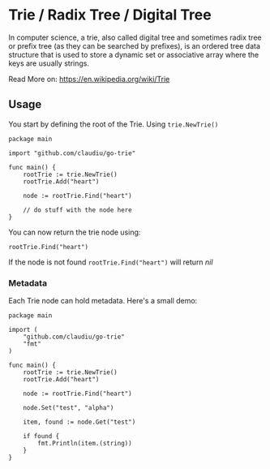 # Trie / Radix Tree / Digital Tree


In computer science, a trie, also called digital tree and sometimes radix tree or prefix tree (as they can be searched by prefixes), is an ordered tree data structure that is used to store a dynamic set or associative array where the keys are usually strings.

Read More on:
https://en.wikipedia.org/wiki/Trie

## Usage

You start by defining the root of the Trie. Using ```trie.NewTrie()```
```
package main

import "github.com/claudiu/go-trie"

func main() {
    rootTrie := trie.NewTrie()
    rootTrie.Add("heart")

    node := rootTrie.Find("heart")

    // do stuff with the node here
}
```

You can now return the trie node using:
```
rootTrie.Find("heart")
```

If the node is not found ```rootTrie.Find("heart")``` will return _nil_

### Metadata
Each Trie node can hold metadata. Here's a small demo:

```
package main

import (
    "github.com/claudiu/go-trie"
    "fmt"
)

func main() {
    rootTrie := trie.NewTrie()
    rootTrie.Add("heart")

    node := rootTrie.Find("heart")

    node.Set("test", "alpha")

    item, found := node.Get("test")

    if found {
        fmt.Println(item.(string))
    }
}
```
